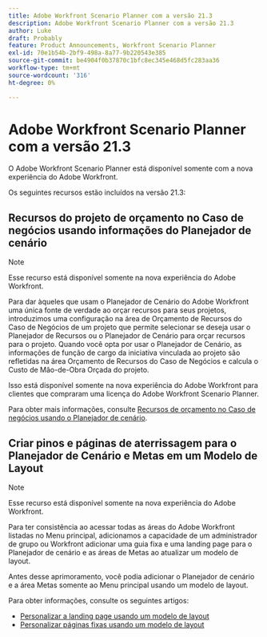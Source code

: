```yaml
---
title: Adobe Workfront Scenario Planner com a versão 21.3
description: Adobe Workfront Scenario Planner com a versão 21.3
author: Luke
draft: Probably
feature: Product Announcements, Workfront Scenario Planner
exl-id: 70e1b54b-2bf9-498a-8a77-9b220543e385
source-git-commit: be4904f0b37870c1bfc8ec345e468d5fc283aa36
workflow-type: tm+mt
source-wordcount: '316'
ht-degree: 0%

---
```


# Adobe Workfront Scenario Planner com a versão 21.3

O Adobe Workfront Scenario Planner está disponível somente com a nova experiência do Adobe Workfront.

Os seguintes recursos estão incluídos na versão 21.3:

## Recursos do projeto de orçamento no Caso de negócios usando informações do Planejador de cenário

>[!NOTE]
>
>Esse recurso está disponível somente na nova experiência do Adobe Workfront.

Para dar àqueles que usam o Planejador de Cenário do Adobe Workfront uma única fonte de verdade ao orçar recursos para seus projetos, introduzimos uma configuração na área de Orçamento de Recursos do Caso de Negócios de um projeto que permite selecionar se deseja usar o Planejador de Recursos ou o Planejador de Cenário para orçar recursos para o projeto. Quando você opta por usar o Planejador de Cenário, as informações de função de cargo da iniciativa vinculada ao projeto são refletidas na área Orçamento de Recursos do Caso de Negócios e calcula o Custo de Mão-de-Obra Orçada do projeto.

Isso está disponível somente na nova experiência do Adobe Workfront para clientes que compraram uma licença do Adobe Workfront Scenario Planner.

Para obter mais informações, consulte [Recursos de orçamento no Caso de negócios usando o Planejador de cenário](../../../manage-work/projects/define-a-business-case/budget-resources-in-business-case-use-scenario-planner.md).

## Criar pinos e páginas de aterrissagem para o Planejador de Cenário e Metas em um Modelo de Layout

>[!NOTE]
>
>Esse recurso está disponível somente na nova experiência do Adobe Workfront.

Para ter consistência ao acessar todas as áreas do Adobe Workfront listadas no Menu principal, adicionamos a capacidade de um administrador de grupo ou Workfront adicionar uma guia fixa e uma landing page para o Planejador de cenário e as áreas de Metas ao atualizar um modelo de layout.

Antes desse aprimoramento, você podia adicionar o Planejador de cenário e a área Metas somente ao Menu principal usando um modelo de layout.

Para obter informações, consulte os seguintes artigos:

* [Personalizar a landing page usando um modelo de layout](../../../administration-and-setup/customize-workfront/use-layout-templates/customize-landing-page.md)
* [Personalizar páginas fixas usando um modelo de layout](../../../administration-and-setup/customize-workfront/use-layout-templates/customize-pinned-pages.md)

